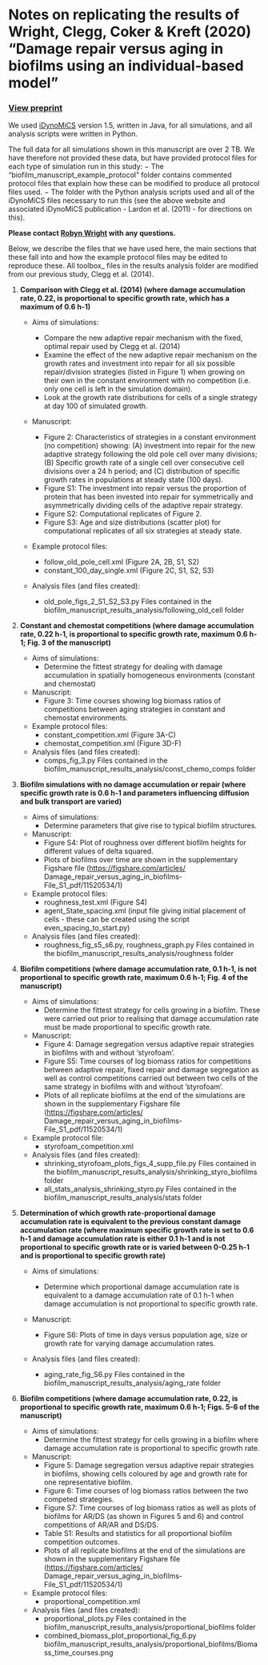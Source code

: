 # Notes on replicating the results of Wright, Clegg, Coker & Kreft (2020) “Damage repair versus aging in biofilms using an individual-based model”
### [View preprint](https://doi.org/10.1101/2020.01.08.899740)

We used [iDynoMiCS](https://www.birmingham.ac.uk/generic/idynomics/index.aspx) version 1.5, written in Java, for all simulations, and all analysis scripts were written in Python.

The full data for all simulations shown in this manuscript are over 2 TB. We have therefore not provided these data, but have provided protocol files for each type of simulation run in this study:
− The “biofilm_manuscript_example_protocol” folder contains commented protocol files that explain how these can be modified to produce all protocol files used.
− The folder with the Python analysis scripts used and all of the iDynoMiCS files necessary to run this (see the above website and associated iDynoMiCS publication - Lardon et al. (2011) - for directions on this).

**Please contact [Robyn Wright](mailto:robyn.wright@dal.ca) with any questions.**

Below, we describe the files that we have used here, the main sections that these fall into and how the example protocol files may be edited to reproduce these. All toolbox_ files in the results analysis folder are modified from our previous study, Clegg et al. (2014).

1. **Comparison with Clegg et al. (2014) (where damage accumulation rate, 0.22, is proportional to specific growth rate, which has a maximum of 0.6 h-1)**
	- Aims of simulations:
		- Compare the new adaptive repair mechanism with the fixed, optimal repair used by Clegg et al. (2014)
		- Examine the effect of the new adaptive repair mechanism on the growth rates and investment into repair for all six possible repair/division strategies (listed in Figure 1) when growing on their own in the constant environment with no competition (i.e. only one cell is left in the simulation domain).
		- Look at the growth rate distributions for cells of a single strategy at day 100 of simulated growth.
	- Manuscript:
		- Figure 2: Characteristics of strategies in a constant environment (no competition) showing: (A) investment into repair for the new 
		  adaptive strategy following the old pole cell over many divisions; (B) Specific growth rate of a single cell over consecutive cell divisions 
		  over a 24 h period; and (C) distribution of specific growth rates in populations at steady state (100 days). 
		- Figure S1: The investment into repair versus the proportion of protein that has been invested into repair for symmetrically and 
		  asymmetrically dividing cells of the adaptive repair strategy.
		- Figure S2: Computational replicates of Figure 2. 
		- Figure S3: Age and size distributions (scatter plot) for computational replicates of all six strategies at steady state. 
	- Example protocol files: 
		- follow_old_pole_cell.xml (Figure 2A, 2B, S1, S2)
		- constant_100_day_single.xml (Figure 2C, S1, S2, S3)

	- Analysis files (and files created):
		- old_pole_figs_2_S1_S2_S3.py
		  Files contained in the biofilm_manuscript_results_analysis/following_old_cell folder

2. **Constant and chemostat competitions (where damage accumulation rate, 0.22 h-1, is proportional to specific growth rate, maximum 0.6 h-1; Fig. 3 of the manuscript)**
	- Aims of simulations:
		- Determine the fittest strategy for dealing with damage accumulation in spatially homogeneous environments (constant and chemostat)
	- Manuscript:
		- Figure 3: Time courses showing log biomass ratios of competitions between aging strategies in constant and chemostat environments.
	- Example protocol files: 
		- constant_competition.xml (Figure 3A-C)
		- chemostat_competition.xml (Figure 3D-F)
	- Analysis files (and files created):
		- comps_fig_3.py
		  Files contained in the biofilm_manuscript_results_analysis/const_chemo_comps folder

3. **Biofilm simulations with no damage accumulation or repair (where specific growth rate is 0.6 h-1 and parameters influencing diffusion and bulk transport are varied)**
	- Aims of simulations:
		- Determine parameters that give rise to typical biofilm structures. 
	- Manuscript:
		- Figure S4: Plot of roughness over different biofilm heights for different values of delta squared. 
		- Plots of biofilms over time are shown in the supplementary Figshare file (https://figshare.com/articles/
		  Damage_repair_versus_aging_in_biofilms-File_S1_pdf/11520534/1)
	- Example protocol files:
		- roughness_test.xml (Figure S4)
		- agent_State_spacing.xml (input file giving initial placement of cells - these can be created using the script even_spacing_to_start.py)
	- Analysis files (and files created):
		- roughness_fig_s5_s6.py, roughness_graph.py
		  Files contained in the biofilm_manuscript_results_analysis/roughness folder

4. **Biofilm competitions (where damage accumulation rate, 0.1 h-1, is not proportional to specific growth rate, maximum 0.6 h-1; Fig. 4 of the manuscript)**
	- Aims of simulations:
		- Determine the fittest strategy for cells growing in a biofilm. These were carried out prior to realising that damage accumulation rate must be 
		  made proportional to specific growth rate. 
	- Manuscript:
		- Figure 4: Damage segregation versus adaptive repair strategies in biofilms with and without ‘styrofoam’.
		- Figure S5: Time courses of log biomass ratios for competitions between adaptive repair, fixed repair and damage segregation as well as 
		  control competitions carried out between two cells of the same strategy in biofilms with and without ’styrofoam’. 
		- Plots of all replicate biofilms at the end of the simulations are shown in the supplementary Figshare file (https://figshare.com/articles/
		  Damage_repair_versus_aging_in_biofilms-File_S1_pdf/11520534/1)
	- Example protocol file: 
		- styrofoam_competition.xml
	- Analysis files (and files created):
		- shrinking_styrofoam_plots_figs_4_supp_file.py
		  Files contained in the biofilm_manuscript_results_analysis/shrinking_styro_biofilms folder
		- all_stats_analysis_shrinking_styro.py
		  Files contained in the biofilm_manuscript_results_analysis/stats folder

5. **Determination of which growth rate-proportional damage accumulation rate is equivalent to the previous constant damage accumulation rate (where maximum specific growth rate is set to 0.6 h-1 and damage accumulation rate is either 0.1 h-1 and is not proportional to specific growth rate or is varied between 0-0.25 h-1 and is proportional to specific growth rate)**
	- Aims of simulations:
		- Determine which proportional damage accumulation rate is equivalent to a damage accumulation rate of 0.1 h-1 when damage accumulation 
		  is not proportional to specific growth rate.
	- Manuscript:
		- Figure S6: Plots of time in days versus population age, size or growth rate for varying damage accumulation rates.

	- Analysis files (and files created):
		- aging_rate_fig_S6.py
		  Files contained in the biofilm_manuscript_results_analysis/aging_rate folder

6. **Biofilm competitions (where damage accumulation rate, 0.22, is proportional to specific growth rate, maximum 0.6 h-1; Figs. 5-6 of the manuscript)**
	- Aims of simulations:
		- Determine the fittest strategy for cells growing in a biofilm where damage accumulation rate is proportional to specific growth rate.
	- Manuscript:
		- Figure 5: Damage segregation versus adaptive repair strategies in biofilms, showing cells coloured by age and growth rate for one 
		  representative biofilm. 
		- Figure 6: Time courses of log biomass ratios between the two competed strategies.
		- Figure S7: Time courses of log biomass ratios as well as plots of biofilms for AR/DS (as shown in Figures 5 and 6) and control competitions 
		  of AR/AR and DS/DS.
		- Table S1: Results and statistics for all proportional biofilm competition outcomes.
		- Plots of all replicate biofilms at the end of the simulations are shown in the supplementary Figshare file (https://figshare.com/articles/
		  Damage_repair_versus_aging_in_biofilms-File_S1_pdf/11520534/1)
	- Example protocol files: 
		- proportional_competition.xml
	- Analysis files (and files created):
		- proportional_plots.py
		  Files contained in the biofilm_manuscript_results_analysis/proportional_biofilms folder
		- combined_biomass_plot_proportional_fig_6.py
		  biofilm_manuscript_results_analysis/proportional_biofilms/Biomass_time_courses.png
